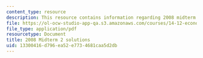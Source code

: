 ```yaml
---
content_type: resource
description: This resource contains information regarding 2008 midterm 2 solution.
file: https://ol-ocw-studio-app-qa.s3.amazonaws.com/courses/14-12-economic-applications-of-game-theory-fall-2012/13300416d796ea52e7734681caa5d2db_MIT14_12F12_MT2_2008_sol.pdf
file_type: application/pdf
resourcetype: Document
title: 2008 Midterm 2 solutions
uid: 13300416-d796-ea52-e773-4681caa5d2db
---
```


